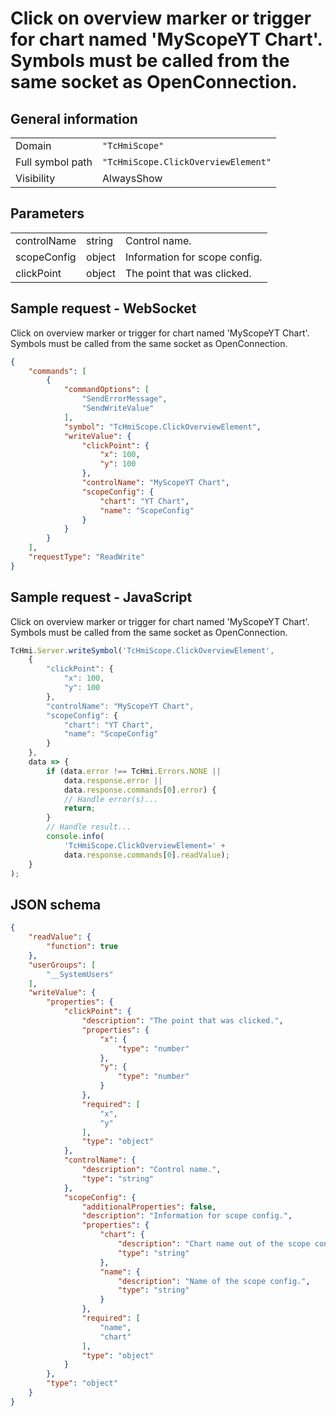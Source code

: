 # Click on overview marker or trigger for chart named 'MyScopeYT Chart'. Symbols must be called from the same socket as OpenConnection.

## General information

|  |  |
| - | - |
| Domain | `"TcHmiScope"` |
| Full symbol path | `"TcHmiScope.ClickOverviewElement"` |
| Visibility | AlwaysShow |

## Parameters

|  |  |  |
| - | - | - |
| controlName | string | Control name. |
| scopeConfig | object | Information for scope config. |
| clickPoint | object | The point that was clicked. |

## Sample request - WebSocket

Click on overview marker or trigger for chart named 'MyScopeYT Chart'. Symbols must be called from the same socket as OpenConnection.
```json
{
    "commands": [
        {
            "commandOptions": [
                "SendErrorMessage",
                "SendWriteValue"
            ],
            "symbol": "TcHmiScope.ClickOverviewElement",
            "writeValue": {
                "clickPoint": {
                    "x": 100,
                    "y": 100
                },
                "controlName": "MyScopeYT Chart",
                "scopeConfig": {
                    "chart": "YT Chart",
                    "name": "ScopeConfig"
                }
            }
        }
    ],
    "requestType": "ReadWrite"
}
```

## Sample request - JavaScript

Click on overview marker or trigger for chart named 'MyScopeYT Chart'. Symbols must be called from the same socket as OpenConnection.
```javascript
TcHmi.Server.writeSymbol('TcHmiScope.ClickOverviewElement',
    {
        "clickPoint": {
            "x": 100,
            "y": 100
        },
        "controlName": "MyScopeYT Chart",
        "scopeConfig": {
            "chart": "YT Chart",
            "name": "ScopeConfig"
        }
    },
    data => {
        if (data.error !== TcHmi.Errors.NONE ||
            data.response.error ||
            data.response.commands[0].error) {
            // Handle error(s)...
            return;
        }
        // Handle result...
        console.info(
            'TcHmiScope.ClickOverviewElement=' +
            data.response.commands[0].readValue);
    }
);
```

## JSON schema

```json
{
    "readValue": {
        "function": true
    },
    "userGroups": [
        "__SystemUsers"
    ],
    "writeValue": {
        "properties": {
            "clickPoint": {
                "description": "The point that was clicked.",
                "properties": {
                    "x": {
                        "type": "number"
                    },
                    "y": {
                        "type": "number"
                    }
                },
                "required": [
                    "x",
                    "y"
                ],
                "type": "object"
            },
            "controlName": {
                "description": "Control name.",
                "type": "string"
            },
            "scopeConfig": {
                "additionalProperties": false,
                "description": "Information for scope config.",
                "properties": {
                    "chart": {
                        "description": "Chart name out of the scope config.",
                        "type": "string"
                    },
                    "name": {
                        "description": "Name of the scope config.",
                        "type": "string"
                    }
                },
                "required": [
                    "name",
                    "chart"
                ],
                "type": "object"
            }
        },
        "type": "object"
    }
}
```
